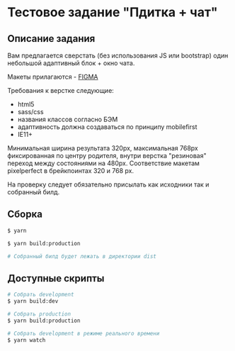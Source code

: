# Тестовое задание "Пдитка + чат"

## Описание задания

Вам предлагается cверстать (без использования JS или bootstrap) один небольшой адаптивный блок + окно чата.

Макеты прилагаются - [FIGMA](https://www.figma.com/file/aXI1GkPvjq0o8QqpmlMw0Jr9/test)

Требования к верстке следующие:

- html5
- sass/css
- названия классов согласно БЭМ
- адаптивность должна создаваться по принципу mobilefirst
- IE11+

Минимальная ширина результата 320px, максимальная 768px фиксированная по центру родителя, внутри верстка "резиновая" переход между состояниями на 480px. Соответствие макетам pixelperfect в брейкпоинтах 320 и 768 px.

На проверку следует обязательно присылать как исходники так и собранный билд.

## Сборка

```bash
$ yarn

$ yarn build:production

# Собранный билд будет лежать в директории dist
```

## Доступные скрипты

```bash
# Собрать development
$ yarn build:dev

# Собрать production
$ yarn build:production

# Собрать development в режиме реального времени
$ yarn watch
```
